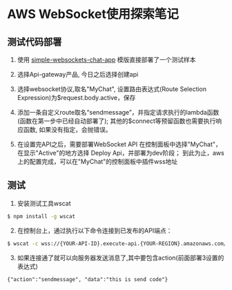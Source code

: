 # AWS WebSocket使用探索笔记

## 测试代码部署
1. 使用 [simple-websockets-chat-app](https://serverlessrepo.aws.amazon.com/applications/arn:aws:serverlessrepo:us-east-1:729047367331:applications~simple-websockets-chat-app) 模版直接部署了一个测试样本

2. 选择Api-gateway产品, 今日之后选择创建api

3. 选择websocket协议,取名"MyChat", 设置路由表达式(Route Selection Expression)为$request.body.active，保存

4. 添加一条自定义route取名“sendmessage”，并指定请求执行的lambda函数(函数在第一步中已经自动部署了); 
其他的$connect等预留函数也需要执行响应函数, 如果没有指定，会抛错误。

5. 在设置完API之后，需要部署WebSocket API
在控制面板中选择"MyChat"，在显示"Active"的地方选择 Deploy Api，并部署为dev阶段；
到此为止，aws上的配置完成，可以在"MyChat"的控制面板中插件wss地址

## 测试
1. 安装测试工具wscat
```bash
$ npm install -g wscat
```

2. 在控制台上，通过执行以下命令连接到已发布的API端点：
```bash
$ wscat -c wss://{YOUR-API-ID}.execute-api.{YOUR-REGION}.amazonaws.com/dev
```

3. 如果连接通了就可以向服务器发送消息了,其中要包含action(前面部署3设置的表达式)
```
{"action":"sendmessage", "data":"this is send code"}
```

